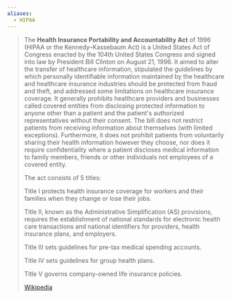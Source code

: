 ```yaml
---
aliases:
  - HIPAA
---
```

> The **Health Insurance Portability and Accountability Act** of 1996 (HIPAA or the Kennedy–Kassebaum Act) is a United States Act of Congress enacted by the 104th United States Congress and signed into law by President Bill Clinton on August 21, 1996. It aimed to alter the transfer of healthcare information, stipulated the guidelines by which personally identifiable information maintained by the healthcare and healthcare insurance industries should be protected from fraud and theft, and addressed some limitations on healthcare insurance coverage. It generally prohibits healthcare providers and businesses called covered entities from disclosing protected information to anyone other than a patient and the patient's authorized representatives without their consent. The bill does not restrict patients from receiving information about themselves (with limited exceptions). Furthermore, it does not prohibit patients from voluntarily sharing their health information however they choose, nor does it require confidentiality where a patient discloses medical information to family members, friends or other individuals not employees of a covered entity.
>
> The act consists of 5 titles:
>
> 
>
> Title I protects health insurance coverage for workers and their families when they change or lose their jobs.
>
> Title II, known as the Administrative Simplification (AS) provisions, requires the establishment of national standards for electronic health care transactions and national identifiers for providers, health insurance plans, and employers.
>
> Title III sets guidelines for pre-tax medical spending accounts.
>
> Title IV sets guidelines for group health plans.
>
> Title V governs company-owned life insurance policies.
>
> [Wikipedia](https://en.wikipedia.org/wiki/Health%20Insurance%20Portability%20and%20Accountability%20Act)